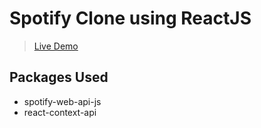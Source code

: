 # Spotify Clone using ReactJS

> [Live Demo]()

## Packages Used

- spotify-web-api-js
- react-context-api

